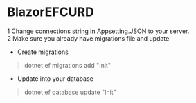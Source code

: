 ﻿# BlazorEFCURD <br />
 1 Change connections string in Appsetting.JSON to your server. <br />
 2 Make sure you already have migrations file and update <br>
- Create migrations <br>
> dotnet ef migrations add "Init" <br />
- Update into your database <br />
> dotnet ef database update "Init"
